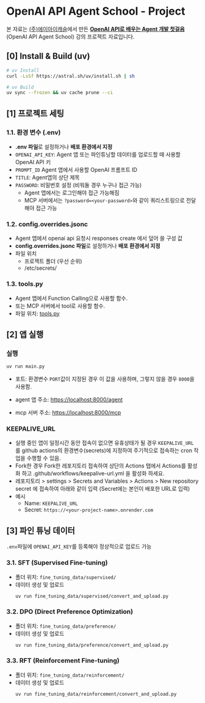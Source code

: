 # OpenAI API Agent School - Project

본 자료는 [(주)에이아이캐슬](https://aicastle.com)에서 만든 [**OpenAI API로 배우는 Agent 개발 첫걸음** ](https://openai-api-agent.aicastle.school/)(OpenAI API Agent School) 강의 프로젝트 자료입니다.


## [0] Install & Build (uv)

```sh
# uv Install
curl -LsSf https://astral.sh/uv/install.sh | sh

# uv Build
uv sync --frozen && uv cache prune --ci
```


## [1] 프로젝트 세팅

### 1.1. 환경 변수 (.env)

- **.env 파일**로 설정하거나 **배포 환경에서 지정**
- `OPENAI_API_KEY`: Agent 앱 또는 파인튜닝할 데이터를 업로드할 때 사용할 OpenAI API 키
- `PROMPT_ID` Agent 앱에서 사용할 OpenAI 프롬프트 ID 
- `TITLE`: Agent앱의 상단 제목  
- `PASSWORD`: 비밀번호 설정 (비워둘 경우 누구나 접근 가능)
    - Agent 앱에서는 로그인해야 접근 가능해짐
    - MCP 서버에서는 `?password=<your-password>`와 같이 쿼리스트링으로 전달해야 접근 가능

### 1.2. config.overrides.jsonc

- Agent 앱에서 openai api 요청시 responses create 에서 덮어 쓸 구성 값
- **config.overrides.jsonc 파일**로 설정하거나 **배포 환경에서 지정**
- 파일 위치
    - 프로젝트 폴더 (우선 순위)
    - /etc/secrets/


### 1.3. tools.py

- Agent 앱에서 Function Calling으로 사용할 함수.
- 또는 MCP 서버에서 tool로 사용할 함수.
- 파일 위치: [tools.py](tools.py)

## [2] 앱 실행

### 실행

```sh
uv run main.py
```

- 포트: 환경변수 `PORT`값이 지정된 경우 이 값을 사용하며, 그렇지 않을 경우 `8000`을 사용함.

- agent 앱 주소: <https://localhost:8000/agent>

- mcp 서버 주소: <https://localhost:8000/mcp>

### KEEPALIVE_URL
- 실행 중인 앱이 일정시간 동안 접속이 없으면 유휴상태가 될 경우 `KEEPALIVE_URL`를 github actions의 환경변수(secrets)에 지정하여 주기적으로 접속하는 cron 작업을 수행할 수 있음.
- Fork한 경우 Fork한 레포지토리 접속하여 상단의 Actions 탭에서 Actions를 활성화 하고 .github/workflows/keepalive-url.yml 을 활성화 하세요.
- 레포지토리 > settings > Secrets and Variables > Actions > New repository secret 에 접속하여 아래와 같이 입력 (Secret에는 본인이 배포한 URL로 입력)
- 예시
    - Name: `KEEPALIVE_URL`
    - Secret: `https://<your-project-name>.onrender.com`


## [3] 파인 튜닝 데이터

`.env`파일에 `OPENAI_API_KEY`를 등록해야 정상적으로 업로드 가능

### 3.1. SFT (Supervised Fine-tuning)

- 폴더 위치: `fine_tuning_data/supervised/`
- 데이터 생성 및 업로드 
    ```sh
    uv run fine_tuning_data/supervised/convert_and_upload.py
    ```

### 3.2. DPO (Direct Preference Optimization)

- 폴더 위치: `fine_tuning_data/preference/`
- 데이터 생성 및 업로드 
    ```sh
    uv run fine_tuning_data/preference/convert_and_upload.py
    ```

### 3.3. RFT (Reinforcement Fine-tuning)

- 폴더 위치: `fine_tuning_data/reinforcement/`
- 데이터 생성 및 업로드 
    ```sh
    uv run fine_tuning_data/reinforcement/convert_and_upload.py
    ```
